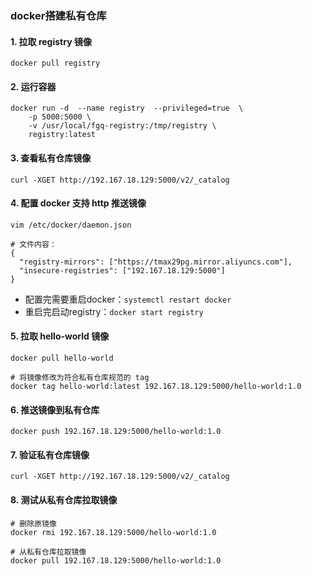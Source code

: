 ### docker搭建私有仓库
#### 1. 拉取 registry 镜像
```
docker pull registry
```


#### 2. 运行容器
```
docker run -d  --name registry  --privileged=true  \
    -p 5000:5000 \
    -v /usr/local/fgq-registry:/tmp/registry \
    registry:latest
```


#### 3. 查看私有仓库镜像
```
curl -XGET http://192.167.18.129:5000/v2/_catalog
```


#### 4. 配置 docker 支持 http 推送镜像 
```
vim /etc/docker/daemon.json 

# 文件内容：
{
  "registry-mirrors": ["https://tmax29pg.mirror.aliyuncs.com"],
  "insecure-registries": ["192.167.18.129:5000"]
}
```

* 配置完需要重启docker：`systemctl restart docker`
* 重启完启动registry：`docker start registry`


#### 5. 拉取 hello-world 镜像
```
docker pull hello-world

# 将镜像修改为符合私有仓库规范的 tag
docker tag hello-world:latest 192.167.18.129:5000/hello-world:1.0
```


#### 6. 推送镜像到私有仓库
```
docker push 192.167.18.129:5000/hello-world:1.0 
```


#### 7. 验证私有仓库镜像
```
curl -XGET http://192.167.18.129:5000/v2/_catalog
```


#### 8. 测试从私有仓库拉取镜像
```
# 删除原镜像
docker rmi 192.167.18.129:5000/hello-world:1.0

# 从私有仓库拉取镜像
docker pull 192.167.18.129:5000/hello-world:1.0
```
